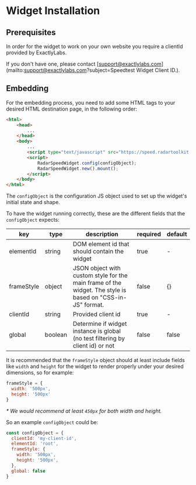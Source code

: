 # Widget Installation

## Prerequisites

In order for the widget to work on your own website you require a clientId
provided by ExactlyLabs.

If you don't have one, please contact [support@exactlylabs.com](mailto:support@exactlylabs.com?subject=Speedtest Widget Client ID.).

## Embedding

For the embedding process, you need to add some HTML tags to your desired HTML
destination page, in the following order:

```html
<html>
    <head>
        ...
    </head>
    <body>
        ...
        <script type="text/javascript" src="https://speed.radartoolkit.com/widget.js"></script>
        <script>
            RadarSpeedWidget.config(configObject);
            RadarSpeedWidget.new().mount();
        </script>
    </body>
</html>
```

The `configObject` is the configuration JS object used to set up the widget's initial state and shape.

To have the widget running correctly, these are the different fields that the
`configObject` expects:

| key        | type    | description                                                                                               | required | default |
|------------|---------|-----------------------------------------------------------------------------------------------------------|----------|---------|
| elementId  | string  | DOM element id that should contain the widget                                                             | true     | -       |
| frameStyle | object  | JSON object with custom style for the main frame of the widget. The style is based on "CSS-in-JS" format. | false    | {}      |
| clientId   | string  | Provided client id                                                                                        | true     | -       |
| global     | boolean | Determine if widget instance is global (no test filtering by client id) or not                            | false    | false   |

It is recommended that the `frameStyle` object should at least include fields like `width` and `height`
for the widget to render properly under your desired dimensions, so for example:

```js
frameStyle = {
  width: '500px',
  height: '500px'
}
```

_* We would recommend at least `450px` for both width and height._

So an example `configObject` could be:

```js
const configObject = {
  clientId: 'my-client-id',
  elementId: 'root',
  frameStyle: {
    width: '500px',
    height: '500px',
  },
  global: false
}
```
